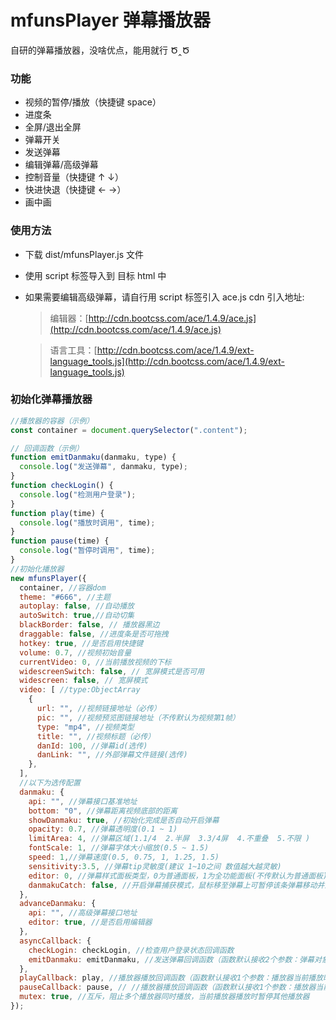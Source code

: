 # mfunsPlayer 弹幕播放器

自研的弹幕播放器，没啥优点，能用就行 Ծ‸Ծ

### 功能

- 视频的暂停/播放（快捷键 space）
- 进度条
- 全屏/退出全屏
- 弹幕开关
- 发送弹幕
- 编辑弹幕/高级弹幕
- 控制音量（快捷键 ↑ ↓）
- 快进快退（快捷键 ← →）
- 画中画

### 使用方法

- 下载 dist/mfunsPlayer.js 文件
- 使用 script 标签导入到 目标 html 中

- 如果需要编辑高级弹幕，请自行用 script 标签引入 ace.js
  cdn 引入地址:

  > 编辑器：[http://cdn.bootcss.com/ace/1.4.9/ace.js](http://cdn.bootcss.com/ace/1.4.9/ace.js)

  > 语言工具：[http://cdn.bootcss.com/ace/1.4.9/ext-language_tools.js](http://cdn.bootcss.com/ace/1.4.9/ext-language_tools.js)

### 初始化弹幕播放器

```js
//播放器的容器（示例）
const container = document.querySelector(".content");

// 回调函数（示例）
function emitDanmaku(danmaku, type) {
  console.log("发送弹幕", danmaku, type);
}
function checkLogin() {
  console.log("检测用户登录");
}
function play(time) {
  console.log("播放时调用", time);
}
function pause(time) {
  console.log("暂停时调用", time);
}
//初始化播放器
new mfunsPlayer({
  container, //容器dom
  theme: "#666", //主题
  autoplay: false, //自动播放
  autoSwitch: true,//自动切集
  blackBorder: false, // 播放器黑边
  draggable: false, //进度条是否可拖拽
  hotkey: true, //是否启用快捷键
  volume: 0.7, //视频初始音量
  currentVideo: 0, //当前播放视频的下标
  widescreenSwitch: false, // 宽屏模式是否可用
  widescreen: false, // 宽屏模式
  video: [ //type:ObjectArray
    {
      url: "", //视频链接地址（必传）
      pic: "", //视频预览图链接地址（不传默认为视频第1帧）
      type: "mp4", //视频类型
      title: "", //视频标题（必传）
      danId: 100, //弹幕id(选传)
      danLink: "", //外部弹幕文件链接(选传)
    },
  ],
  //以下为选传配置
  danmaku: {
    api: "", //弹幕接口基准地址
    bottom: "0", //弹幕距离视频底部的距离
    showDanmaku: true, //初始化完成是否自动开启弹幕
    opacity: 0.7, //弹幕透明度(0.1 ~ 1)
    limitArea: 4, //弹幕区域(1.1/4  2.半屏  3.3/4屏  4.不重叠  5.不限 )
    fontScale: 1, //弹幕字体大小缩放(0.5 ~ 1.5)
    speed: 1,//弹幕速度(0.5, 0.75, 1, 1.25, 1.5)
    sensitivity:3.5, //弹幕tip灵敏度(建议 1~10之间 数值越大越灵敏)
    editor: 0, //弹幕样式面板类型，0为普通面板，1为全功能面板(不传默认为普通面板)
    danmakuCatch: false, //开启弹幕捕获模式，鼠标移至弹幕上可暂停该条弹幕移动并显示操作tip
  },
  advanceDanmaku: {
    api: "", //高级弹幕接口地址
    editor: true, //是否启用编辑器
  },
  asyncCallback: {
    checkLogin: checkLogin, //检查用户登录状态回调函数
    emitDanmaku: emitDanmaku, //发送弹幕回调函数（函数默认接收2个参数：弹幕对象，弹幕类型）如： (danmaku,type)=>{}
  },
  playCallback: play, //播放器播放回调函数（函数默认接收1个参数：播放器当前播放时间）如： (currentTime)=>{}
  pauseCallback: pause, // //播放器播放回调函数（函数默认接收1个参数：播放器当前播放时间）如： (currentTime)=>{}
  mutex: true, //互斥，阻止多个播放器同时播放，当前播放器播放时暂停其他播放器
});
```
